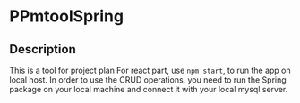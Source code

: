 # PPmtoolSpring

## Description
This is a tool for project plan
For react part, use `npm start`, to run the app on local host.
In order to use the CRUD operations, you need to run the Spring package on your local machine and connect it with your local mysql server.
